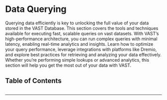# Data Querying

Querying data efficiently is key to unlocking the full value of your data stored in the VAST Database. This section covers the tools and techniques available for executing fast, scalable queries on vast datasets. With VAST’s high-performance architecture, you can run complex queries with minimal latency, enabling real-time analytics and insights. Learn how to optimize your query performance, leverage integrations with platforms like Dremio, and explore best practices for retrieving and analyzing your data effectively. Whether you’re performing simple lookups or advanced analytics, this section will help you get the most out of your data with VAST.

## Table of Contents

```{tableofcontents}
```

<hr/>

